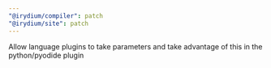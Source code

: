```yaml
---
"@irydium/compiler": patch
"@irydium/site": patch
---
```


Allow language plugins to take parameters and take advantage of this in the python/pyodide plugin
